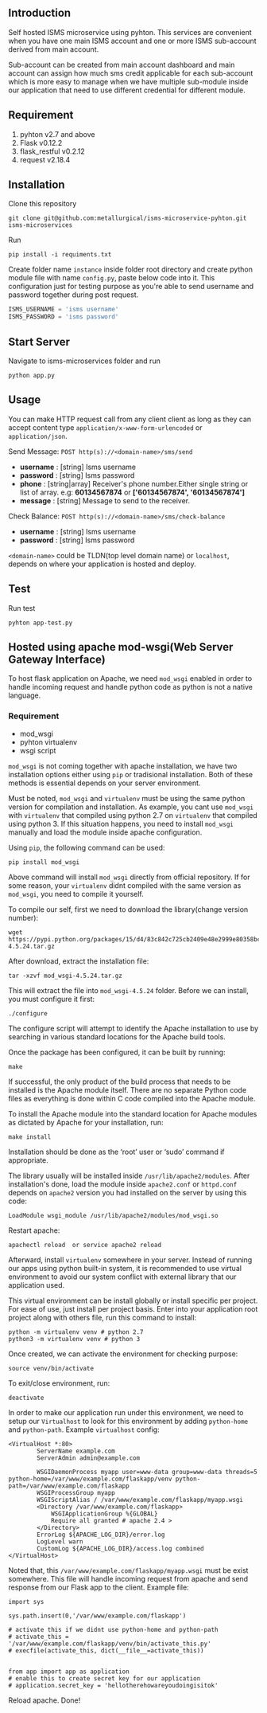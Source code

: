 ## Introduction 
Self hosted ISMS microservice using pyhton. This services are convenient when you have one main ISMS account and one or more ISMS sub-account derived from main account. 

Sub-account can be created from main account dashboard and main account can assign how much sms credit applicable for each sub-account which is more easy to manage when we have multiple sub-module inside our application that need to use different credential for different module.


## Requirement

1. pyhton v2.7 and above 
2. Flask v0.12.2
3. flask_restful v0.2.12
4. request v2.18.4

## Installation

Clone this repository

```
git clone git@github.com:metallurgical/isms-microservice-pyhton.git isms-microservices
```

Run

```
pip install -i requiments.txt
```

Create folder name `instance` inside folder root directory and create python module file with name `config.py`, paste below code into it. This configuration just for testing purpose as you're able to send username and password together during post request.

```python
ISMS_USERNAME = 'isms username'
ISMS_PASSWORD = 'isms password'
```


## Start Server
Navigate to isms-microservices folder and run

```
python app.py
```

## Usage
You can make HTTP request call from any client client as long as they can accept content type `application/x-www-form-urlencoded` or `application/json`.

Send Message: `POST http(s)://<domain-name>/sms/send`
- **username** : [string] Isms username
- **password** : [string] Isms password
- **phone** : [string|array] Receiver's phone number.Either single string or list of array. e.g: **60134567874** or **['60134567874', '60134567874']**
- **message** : [string] Message to send to the receiver.


Check Balance: `POST http(s)://<domain-name>/sms/check-balance`
- **username** : [string] Isms username
- **password** : [string] Isms password


`<domain-name>` could be TLDN(top level domain name) or `localhost`, depends on where your application is hosted and deploy.


## Test
Run test 

```
pyhton app-test.py
```

## Hosted using apache mod-wsgi(Web Server Gateway Interface)

To host flask application on Apache, we need `mod_wsgi` enabled in order to handle incoming request and handle python code as python is not a native language.

### Requirement
 - mod_wsgi
 - pyhton virtualenv
 - wsgi script
 
 
`mod_wsgi` is not coming together with apache installation, we have two installation options either using `pip` or tradisional installation. Both of these methods is essential depends on your server environment.

Must be noted, `mod_wsgi` and `virtualenv` must be using the same python version for compilation and installation. As example, you cant use `mod_wsgi` with `virtualenv` that compiled using python 2.7 on `virtualenv` that compiled using python 3. If this situation happens, you need to install `mod_wsgi` manually and load the module inside apache configuration.

Using `pip`, the following command can be used:

```
pip install mod_wsgi
```

Above command will install `mod_wsgi` directly from official repository. If for some reason, your `virtualenv` didnt compiled with the same version as `mod_wsgi`, you need to compile it yourself. 

To compile our self, first we need to download the library(change version number):

```
wget https://pypi.python.org/packages/15/d4/83c842c725cb2409e48e2999e80358bc1dee644dabd1f3950a8dd9c5a657/mod_wsgi-4.5.24.tar.gz
```

After download, extract the installation file:

```
tar -xzvf mod_wsgi-4.5.24.tar.gz
```

This will extract the file into `mod_wsgi-4.5.24` folder. Before we can install, you must configure it first:

```
./configure
```

The configure script will attempt to identify the Apache installation to use by searching in various standard locations for the Apache build tools. 

Once the package has been configured, it can be built by running: 

```
make
```

If successful, the only product of the build process that needs to be installed is the Apache module itself. There are no separate Python code files as everything is done within C code compiled into the Apache module.

To install the Apache module into the standard location for Apache modules as dictated by Apache for your installation, run:

```
make install
```

Installation should be done as the ‘root’ user or ‘sudo’ command if appropriate.

The library usually will be installed inside `/usr/lib/apache2/modules`. After installation's done, load the module inside `apache2.conf` or `httpd.conf` depends on `apache2` version you had installed on the server by using this code:

```
LoadModule wsgi_module /usr/lib/apache2/modules/mod_wsgi.so
```

Restart apache:

```
apachectl reload  or service apache2 reload
```

Afterward, install `virtualenv` somewhere in your server. Instead of running our apps using python built-in system, it is recommended to use virtual environment to avoid our system conflict with external library that our application used.

This virtual environment can be install globally or install specific per project. For ease of use, just install per project basis. Enter into your application root project along with others file, run this command to install:

```
python -m virtualenv venv # python 2.7
python3 -m virtualenv venv # python 3
```

Once created, we can activate the environment for checking purpose:

```
source venv/bin/activate
```

To exit/close environment, run:

```
deactivate
```

In order to make our application run under this environment, we need to setup our `Virtualhost` to look for this environment by adding `python-home` and `python-path`. Example `virtualhost` config:

```
<VirtualHost *:80>
        ServerName example.com
        ServerAdmin admin@example.com

        WSGIDaemonProcess myapp user=www-data group=www-data threads=5 python-home=/var/www/example.com/flaskapp/venv python-path=/var/www/example.com/flaskapp
        WSGIProcessGroup myapp
        WSGIScriptAlias / /var/www/example.com/flaskapp/myapp.wsgi
        <Directory /var/www/example.com/flaskapp>
            WSGIApplicationGroup %{GLOBAL}
            Require all granted # apache 2.4 >
        </Directory>
        ErrorLog ${APACHE_LOG_DIR}/error.log
        LogLevel warn
        CustomLog ${APACHE_LOG_DIR}/access.log combined
</VirtualHost>
```

Noted that, this `/var/www/example.com/flaskapp/myapp.wsgi` must be exist somewhere. This file will handle incoming request from apache and send response from our Flask app to the client. Example file:

```
import sys

sys.path.insert(0,'/var/www/example.com/flaskapp')

# activate this if we didnt use python-home and python-path
# activate_this = '/var/www/example.com/flaskapp/venv/bin/activate_this.py'
# execfile(activate_this, dict(__file__=activate_this))


from app import app as application
# enable this to create secret key for our application
# application.secret_key = 'hellotherehowareyoudoingisitok'
```

Reload apache. Done!







